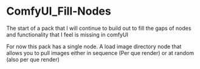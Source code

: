 # ComfyUI_Fill-Nodes

The start of a pack that I will continue to build out to fill the gaps of nodes and functionality that I feel is missing in comfyUI

For now this pack has a single node. A load image directory node that allows you to pull images either in sequence (Per que render) or at random (also per que render)

